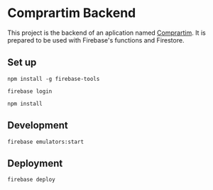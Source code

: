 # Comprartim Backend

This project is the backend of an aplication named [Comprartim](https://github.com/iXorx/comprartim). It is prepared to be used with Firebase's functions and Firestore.

## Set up
`npm install -g firebase-tools`

`firebase login`

`npm install`

## Development

`firebase emulators:start`

## Deployment

`firebase deploy`
